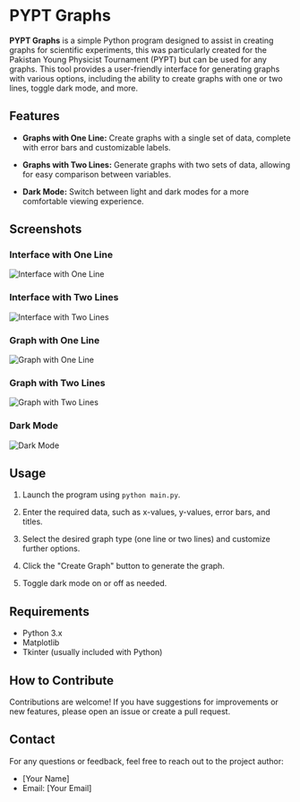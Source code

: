 # PYPT Graphs

**PYPT Graphs** is a simple Python program designed to assist in creating graphs for scientific experiments, this was particularly created for the Pakistan Young Physicist Tournament (PYPT) but can be used for any graphs. This tool provides a user-friendly interface for generating graphs with various options, including the ability to create graphs with one or two lines, toggle dark mode, and more.

## Features

- **Graphs with One Line:** Create graphs with a single set of data, complete with error bars and customizable labels.

- **Graphs with Two Lines:** Generate graphs with two sets of data, allowing for easy comparison between variables.

- **Dark Mode:** Switch between light and dark modes for a more comfortable viewing experience.

## Screenshots

### Interface with One Line
![Interface with One Line](screenshots/with_one_line.png)

### Interface with Two Lines
![Interface with Two Lines](screenshots/with_two_line.png)

### Graph with One Line
![Graph with One Line](screenshots/graph_with_one_line.png)

### Graph with Two Lines
![Graph with Two Lines](screenshots/graph_with_two_line.png)

### Dark Mode
![Dark Mode](screenshots/darkMode.png)

## Usage

1. Launch the program using `python main.py`.

2. Enter the required data, such as x-values, y-values, error bars, and titles.

3. Select the desired graph type (one line or two lines) and customize further options.

4. Click the "Create Graph" button to generate the graph.

5. Toggle dark mode on or off as needed.

## Requirements

- Python 3.x
- Matplotlib
- Tkinter (usually included with Python)

## How to Contribute

Contributions are welcome! If you have suggestions for improvements or new features, please open an issue or create a pull request.

## Contact

For any questions or feedback, feel free to reach out to the project author:
- [Your Name]
- Email: [Your Email]


